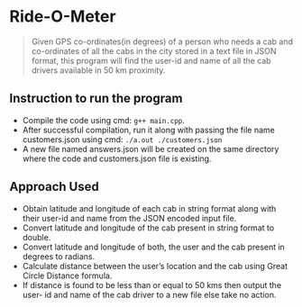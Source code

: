 # Ride-O-Meter

> Given GPS co-ordinates(in degrees) of a person who needs a cab and co-ordinates of all the cabs in the city stored in a text file in JSON format, this program will find the user-id and name of all the cab drivers available in 50 km proximity.

## Instruction to run the program

- Compile the code using cmd: `g++ main.cpp`. 
- After successful compilation, run it along with passing the file name
  customers.json using cmd: `./a.out ./customers.json`
- A new file named answers.json will be created on the same directory where the
  code and customers.json file is existing.

## Approach Used
- Obtain latitude and longitude of each cab in string format along with their
user-id and name from the JSON encoded input file.
- Convert latitude and longitude of the cab present in string format to double.
-  Convert latitude and longitude of both, the user and the cab present in
degrees to radians.
- Calculate distance between the user’s location and the cab using Great Circle
Distance formula.
- If distance is found to be less than or equal to 50 kms then output the user-
id and name of the cab driver to a new file else take no action.
